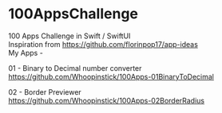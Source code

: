 # 100AppsChallenge
100 Apps Challenge in Swift / SwiftUI
<br>
Inspiration from https://github.com/florinpop17/app-ideas
<br>
My Apps -

01 - Binary to Decimal number converter <br>
https://github.com/Whoopinstick/100Apps-01BinaryToDecimal

02 - Border Previewer <br>
https://github.com/Whoopinstick/100Apps-02BorderRadius

